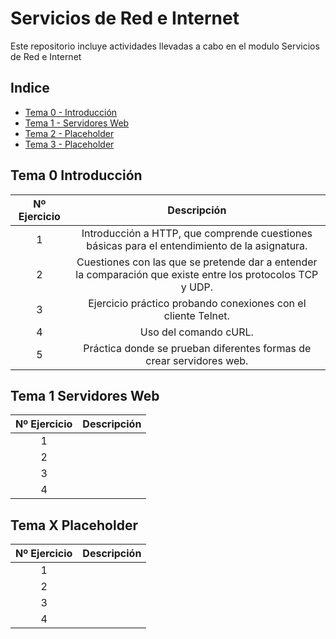 # Servicios de Red e Internet
Este repositorio incluye actividades llevadas a cabo en el modulo Servicios de Red e Internet

## Indice

- [Tema 0 - Introducción ](#Tema-0-Introducción)
- [Tema 1 - Servidores Web ](#Tema-1-Servidores-Web)
- [Tema 2 - Placeholder ](#Tema-X--Placeholder)
- [Tema 3 - Placeholder ](#Tema-0--Introducción)

## Tema 0 Introducción

| Nº Ejercicio | Descripción  |
|:-:|:-:|
| 1 | Introducción a HTTP, que comprende cuestiones básicas para el entendimiento de la asignatura. | 
| 2 | Cuestiones con las que se pretende dar a entender la comparación que existe entre los protocolos TCP y UDP. |
| 3 | Ejercicio práctico probando conexiones con el cliente Telnet. |
| 4 | Uso del comando cURL. |
| 5 | Práctica donde se prueban diferentes formas de crear servidores web. |

## Tema 1 Servidores Web

| Nº Ejercicio | Descripción  |
|:-:|:-:|
| 1 |   |
| 2 |   |
| 3 |   |
| 4 |   |

## Tema X Placeholder

| Nº Ejercicio | Descripción  |
|:-:|:-:|
| 1 |   |
| 2 |   |
| 3 |   |
| 4 |   |